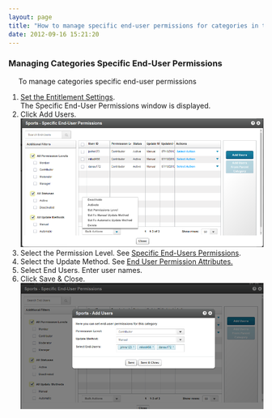```yaml
---
layout: page
title: "How to manage specific end-user permissions for categories in the KMC and KMS4.0"
date: 2012-09-16 15:21:20
---
```


### Managing Categories Specific End-User Permissions

<p class="Procedure">
       <span class="mce-procedure">To manage categories specific end-user permissions</span>
</p>

1.  <a href="http://knowledge.kaltura.com/faq/how-set-entitlement-settings-kmc" target="_blank">Set the Entitlement Settings</a>.  
    The Specific End-User Permissions window is displayed.
2.  Click Add Users.<img src="../../assets/695.img">
3.  Select the Permission Level. See <a href="http://knowledge.kaltura.com/faq/what-are-specific-end-user-permissions-kmc-and-kms" target="_blank">Specific End-Users Permissions</a>.
4.  Select the Update Method. See <a href="http://knowledge.kaltura.com/faq/what-are-end-user-permission-attributes-kmc-and-kms" target="_blank">End User Permission Attributes.</a>
5.  Select End Users. Enter user names.
6.  Click Save & Close.<img src="../../assets/696.img">